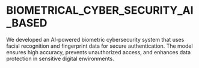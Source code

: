 # BIOMETRICAL_CYBER_SECURITY_AI_BASED
We developed an AI-powered biometric cybersecurity system that uses facial recognition and fingerprint data for secure authentication. The model ensures high accuracy, prevents unauthorized access, and enhances data protection in sensitive digital environments.
